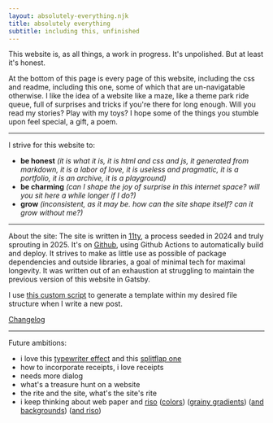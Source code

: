 ```yaml
---
layout: absolutely-everything.njk
title: absolutely everything 
subtitle: including this, unfinished 
---
```

This website is, as all things, a work in progress. It's unpolished. But at least it's honest.

At the bottom of this page is every page of this website, including the css and readme, including this one, some of which that are un-navigatable otherwise. I like the idea of a website like a maze, like a theme park ride queue, full of surprises and tricks if you're there for long enough. Will you read my stories? Play with my toys? I hope some of the things you stumble upon feel special, a gift, a poem.   

---
I strive for this website to: 
- **be honest** *(it is what it is, it is html and css and js, it generated from markdown, it is a labor of love, it is useless and pragmatic, it is a portfolio, it is an archive, it is a playground)*
- **be charming** *(can I shape the joy of surprise in this internet space? will you sit here a while longer if I do?)*
- **grow** *(inconsistent, as it may be. how can the site shape itself? can it grow without me?)*

---
About the site: 
The site is written in [11ty](https://www.11ty.dev/), a process seeded in 2024 and truly sprouting in 2025. It's on [Github](https://github.com/leils/site), using Github Actions to automatically build and deploy. It strives to make as little use as possible of package dependencies and outside libraries, a goal of minimal tech for maximal longevity. It was written out of an exhaustion at struggling to maintain the previous version of this website in Gatsby. 

I use [this custom script](http://localhost:8080/content/2020/2020-04-19_Gatsby-Post-Generation/) to generate a template within my desired file structure when I write a new post. 

[Changelog](/changelog)

---

Future ambitions: 
- i love this [typewriter effect](https://css-tricks.com/snippets/css/typewriter-effect/) and this [splitflap one](https://github.com/jayKayEss/react-split-flap-effect?tab=readme-ov-file)
- how to incorporate receipts, i love receipts 
- needs more dialog 
- what's a treasure hunt on a website 
- the rite and the site, what's the site's rite
- i keep thinking about web paper and [riso](https://codepen.io/crownedfoxes/pen/LYXMBEZ) ([colors](https://www.stencil.wiki/colors)) ([grainy gradients](https://css-tricks.com/grainy-gradients/)) ([and backgrounds](https://www.freecodecamp.org/news/grainy-css-backgrounds-using-svg-filters/)) ([and riso](https://tympanus.net/codrops/2024/06/27/digital-meets-physical-risograph-printing-with-webgl/))


